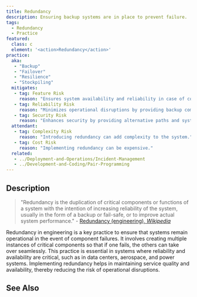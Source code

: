 ```yaml
---
title: Redundancy
description: Ensuring backup systems are in place to prevent failure.
tags: 
  - Redundancy 
  - Practice
featured: 
  class: c
  element: '<action>Redundancy</action>'
practice:
  aka: 
   - "Backup"
   - "Failover"
   - "Resilience"
   - "Stockpiling"
  mitigates:
   - tag: Feature Risk
     reason: "Ensures system availability and reliability in case of component failure."
   - tag: Reliability Risk
     reason: "Minimizes operational disruptions by providing backup components."
   - tag: Security Risk
     reason: "Enhances security by providing alternative paths and systems."
  attendant:
   - tag: Complexity Risk
     reason: "Introducing redundancy can add complexity to the system."
   - tag: Cost Risk
     reason: "Implementing redundancy can be expensive."
  related:
   - ../Deployment-and-Operations/Incident-Management
   - ../Development-and-Coding/Pair-Programming
---
```


<PracticeIntro details={frontMatter} /> 

## Description

> "Redundancy is the duplication of critical components or functions of a system with the intention of increasing reliability of the system, usually in the form of a backup or fail-safe, or to improve actual system performance." - [Redundancy (engineering), _Wikipedia_](https://en.wikipedia.org/wiki/Redundancy_(engineering))

Redundancy in engineering is a key practice to ensure that systems remain operational in the event of component failures. It involves creating multiple instances of critical components so that if one fails, the others can take over seamlessly. This practice is essential in systems where reliability and availability are critical, such as in data centers, aerospace, and power systems. Implementing redundancy helps in maintaining service quality and availability, thereby reducing the risk of operational disruptions.

## See Also

<TagList tag="Redundancy" />
